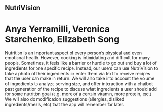 ## NutriVision
# Anya Yerramilli, Veronica Starchenko, Elizabeth Song
Nutrition is an important aspect of every person’s physical and even emotional health. However, cooking is intimidating and difficult for many people. Sometimes, it feels like a barrier or hurdle to go out and buy a lot of ingredients for one specific recipe. Instead, our users can use NutriVision to take a photo of their ingredients or enter them via text to receive recipes that the user can make in return. We will also take into account the volume of ingredients to analyze serving size, and offer interaction with a chatbot past generation of the recipe to discuss what ingredients a user should add for some nutrition goal (e.g. more of a certain vitamin, more protein, etc.) We will also do modification suggestions (allergies, disliked ingredients/meals, etc) that the app will remember for later.
